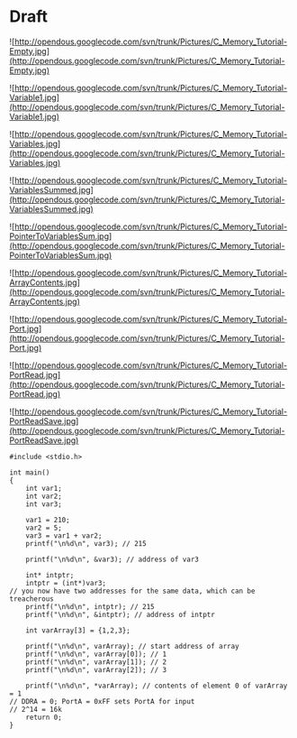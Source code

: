 # Draft #

![http://opendous.googlecode.com/svn/trunk/Pictures/C_Memory_Tutorial-Empty.jpg](http://opendous.googlecode.com/svn/trunk/Pictures/C_Memory_Tutorial-Empty.jpg)

![http://opendous.googlecode.com/svn/trunk/Pictures/C_Memory_Tutorial-Variable1.jpg](http://opendous.googlecode.com/svn/trunk/Pictures/C_Memory_Tutorial-Variable1.jpg)

![http://opendous.googlecode.com/svn/trunk/Pictures/C_Memory_Tutorial-Variables.jpg](http://opendous.googlecode.com/svn/trunk/Pictures/C_Memory_Tutorial-Variables.jpg)

![http://opendous.googlecode.com/svn/trunk/Pictures/C_Memory_Tutorial-VariablesSummed.jpg](http://opendous.googlecode.com/svn/trunk/Pictures/C_Memory_Tutorial-VariablesSummed.jpg)

![http://opendous.googlecode.com/svn/trunk/Pictures/C_Memory_Tutorial-PointerToVariablesSum.jpg](http://opendous.googlecode.com/svn/trunk/Pictures/C_Memory_Tutorial-PointerToVariablesSum.jpg)

![http://opendous.googlecode.com/svn/trunk/Pictures/C_Memory_Tutorial-ArrayContents.jpg](http://opendous.googlecode.com/svn/trunk/Pictures/C_Memory_Tutorial-ArrayContents.jpg)

![http://opendous.googlecode.com/svn/trunk/Pictures/C_Memory_Tutorial-Port.jpg](http://opendous.googlecode.com/svn/trunk/Pictures/C_Memory_Tutorial-Port.jpg)

![http://opendous.googlecode.com/svn/trunk/Pictures/C_Memory_Tutorial-PortRead.jpg](http://opendous.googlecode.com/svn/trunk/Pictures/C_Memory_Tutorial-PortRead.jpg)

![http://opendous.googlecode.com/svn/trunk/Pictures/C_Memory_Tutorial-PortReadSave.jpg](http://opendous.googlecode.com/svn/trunk/Pictures/C_Memory_Tutorial-PortReadSave.jpg)





```
#include <stdio.h>

int main()
{
	int var1;
	int var2;
	int var3;

	var1 = 210;
	var2 = 5;
	var3 = var1 + var2;
	printf("\n%d\n", var3); // 215

	printf("\n%d\n", &var3); // address of var3

	int* intptr;
	intptr = (int*)var3;
// you now have two addresses for the same data, which can be treacherous
	printf("\n%d\n", intptr); // 215
	printf("\n%d\n", &intptr); // address of intptr

	int varArray[3] = {1,2,3};

	printf("\n%d\n", varArray); // start address of array
	printf("\n%d\n", varArray[0]); // 1
	printf("\n%d\n", varArray[1]); // 2
	printf("\n%d\n", varArray[2]); // 3

	printf("\n%d\n", *varArray); // contents of element 0 of varArray = 1
// DDRA = 0; PortA = 0xFF sets PortA for input
// 2^14 = 16k
	return 0;
}

```